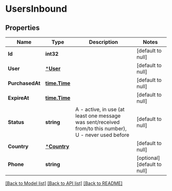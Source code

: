 # UsersInbound

## Properties
Name | Type | Description | Notes
------------ | ------------- | ------------- | -------------
**Id** | **int32** |  | [default to null]
**User** | [***User**](User.md) |  | [default to null]
**PurchasedAt** | [**time.Time**](time.Time.md) |  | [default to null]
**ExpireAt** | [**time.Time**](time.Time.md) |  | [default to null]
**Status** | **string** | A - active, in use (at least one message was sent/received from/to this number), U - never used before | [default to null]
**Country** | [***Country**](Country.md) |  | [default to null]
**Phone** | **string** |  | [optional] [default to null]

[[Back to Model list]](../README.md#documentation-for-models) [[Back to API list]](../README.md#documentation-for-api-endpoints) [[Back to README]](../README.md)


